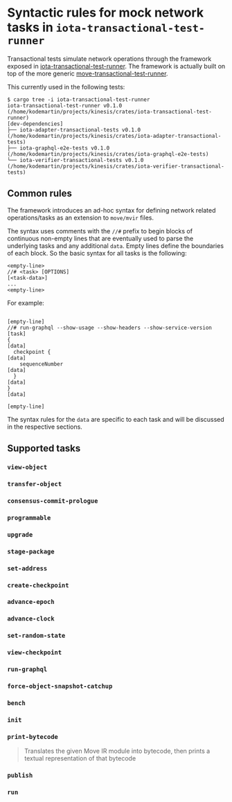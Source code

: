 # Syntactic rules for mock network tasks in `iota-transactional-test-runner`

Transactional tests simulate network operations through the framework exposed in [iota-transactional-test-runner](https://github.com/iotaledger/iota/tree/develop/crates/iota-transactional-test-runner). The framework is actually built on top of the more generic [move-transactional-test-runner](https://github.com/iotaledger/iota/tree/develop/external-crates/move/crates/move-transactional-test-runner).

This currently used in the following tests:

```
$ cargo tree -i iota-transactional-test-runner
iota-transactional-test-runner v0.1.0 (/home/kodemartin/projects/kinesis/crates/iota-transactional-test-runner)
[dev-dependencies]
├── iota-adapter-transactional-tests v0.1.0 (/home/kodemartin/projects/kinesis/crates/iota-adapter-transactional-tests)
├── iota-graphql-e2e-tests v0.1.0 (/home/kodemartin/projects/kinesis/crates/iota-graphql-e2e-tests)
└── iota-verifier-transactional-tests v0.1.0 (/home/kodemartin/projects/kinesis/crates/iota-verifier-transactional-tests)
```

## Common rules

The framework introduces an ad-hoc syntax for defining network related operations/tasks as an extension to `move/mvir` files.

The syntax uses comments with the `//#` prefix to begin blocks of continuous non-empty lines that are eventually used to parse the underlying tasks and any additional `data`. Empty lines define the boundaries of each block. So the basic syntax for all tasks is the following:

```
<empty-line>
//# <task> [OPTIONS]
[<task-data>]
...
<empty-line>
```

For example:

```
                                                                        [empty-line]
//# run-graphql --show-usage --show-headers --show-service-version      [task]
{                                                                       [data]
  checkpoint {                                                          [data]
    sequenceNumber                                                      [data]
  }                                                                     [data]
}                                                                       [data]
                                                                        [empty-line]
```

The syntax rules for the `data` are specific to each task and will be discussed
in the respective sections.

## Supported tasks

### `view-object`

### `transfer-object`

### `consensus-commit-prologue`

### `programmable`

### `upgrade`

### `stage-package`

### `set-address`

### `create-checkpoint`

### `advance-epoch`

### `advance-clock`

### `set-random-state`

### `view-checkpoint`

### `run-graphql`

### `force-object-snapshot-catchup`

### `bench`

### `init`

### `print-bytecode`

> Translates the given Move IR module into bytecode, then prints a textual
> representation of that bytecode

### `publish`

### `run`
